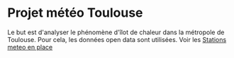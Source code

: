 # Projet météo Toulouse
Le but est d'analyser le phénomène d'îlot de chaleur dans la métropole de Toulouse. Pour cela, les données open data sont utilisées. Voir les [Stations meteo en place](https://data.toulouse-metropole.fr/explore/dataset/stations-meteo-en-place/information/)
